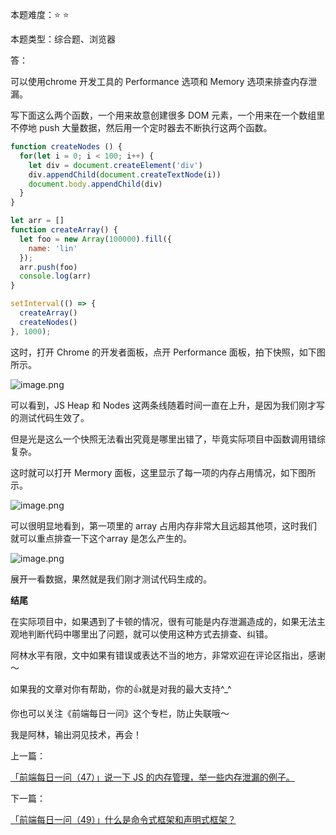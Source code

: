 本题难度：⭐ ⭐ 

本题类型：综合题、浏览器

答：

可以使用chrome 开发工具的 Performance 选项和 Memory 选项来排查内存泄漏。

写下面这么两个函数，一个用来故意创建很多 DOM 元素，一个用来在一个数组里不停地 push 大量数据，然后用一个定时器去不断执行这两个函数。

```js
function createNodes () {
  for(let i = 0; i < 100; i++) {
    let div = document.createElement('div')
    div.appendChild(document.createTextNode(i))
    document.body.appendChild(div)
  }
}

let arr = []
function createArray() {
  let foo = new Array(100000).fill({
    name: 'lin'
  });
  arr.push(foo)
  console.log(arr)
}

setInterval(() => {
  createArray()
  createNodes()
}, 1000);
```

这时，打开 Chrome 的开发者面板，点开 Performance 面板，拍下快照，如下图所示。


![image.png](https://p9-juejin.byteimg.com/tos-cn-i-k3u1fbpfcp/17ef7bf041404d9992a1532545faab77~tplv-k3u1fbpfcp-watermark.image?)

可以看到，JS Heap 和 Nodes 这两条线随着时间一直在上升，是因为我们刚才写的测试代码生效了。

但是光是这么一个快照无法看出究竟是哪里出错了，毕竟实际项目中函数调用错综复杂。

这时就可以打开 Mermory 面板，这里显示了每一项的内存占用情况，如下图所示。


![image.png](https://p9-juejin.byteimg.com/tos-cn-i-k3u1fbpfcp/062db3ffe625413eb5fb907ff62c101c~tplv-k3u1fbpfcp-watermark.image?)

可以很明显地看到，第一项里的 array 占用内存非常大且远超其他项，这时我们就可以重点排查一下这个array 是怎么产生的。


![image.png](https://p3-juejin.byteimg.com/tos-cn-i-k3u1fbpfcp/1261ca1012a940218d388dde9e528939~tplv-k3u1fbpfcp-watermark.image?)


展开一看数据，果然就是我们刚才测试代码生成的。


**结尾**

在实际项目中，如果遇到了卡顿的情况，很有可能是内存泄漏造成的，如果无法主观地判断代码中哪里出了问题，就可以使用这种方式去排查、纠错。

阿林水平有限，文中如果有错误或表达不当的地方，非常欢迎在评论区指出，感谢～

如果我的文章对你有帮助，你的👍就是对我的最大支持^_^

你也可以关注《前端每日一问》这个专栏，防止失联哦～

我是阿林，输出洞见技术，再会！

上一篇：

[「前端每日一问（47）」说一下 JS 的内存管理，举一些内存泄漏的例子。](https://github.com/wlllyfor/question-everyday/blob/main/Blog/47.%E8%AF%B4%E4%B8%80%E4%B8%8B%20JS%20%E7%9A%84%E5%86%85%E5%AD%98%E7%AE%A1%E7%90%86%EF%BC%8C%E4%B8%BE%E4%B8%80%E4%BA%9B%E5%86%85%E5%AD%98%E6%B3%84%E6%BC%8F%E7%9A%84%E4%BE%8B%E5%AD%90.md)

下一篇：

[「前端每日一问（49）」什么是命令式框架和声明式框架？](https://github.com/wlllyfor/question-everyday/blob/main/Blog/49.%E4%BB%80%E4%B9%88%E6%98%AF%E5%91%BD%E4%BB%A4%E5%BC%8F%E6%A1%86%E6%9E%B6%E5%92%8C%E5%A3%B0%E6%98%8E%E5%BC%8F%E6%A1%86%E6%9E%B6%EF%BC%9F.md)